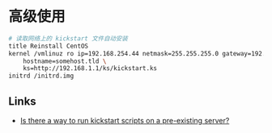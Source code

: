 # 高级使用

```sh
# 读取网络上的 kickstart 文件自动安装
title Reinstall CentOS
kernel /vmlinuz ro ip=192.168.254.44 netmask=255.255.255.0 gateway=192.168.254.220 dns=8.8.8.8 \
    hostname=somehost.tld \
    ks=http://192.168.1.1/ks/kickstart.ks
initrd /initrd.img
```

## Links

- [Is there a way to run kickstart scripts on a pre-existing server?](https://serverfault.com/questions/511957/is-there-a-way-to-run-kickstart-scripts-on-a-pre-existing-server)
